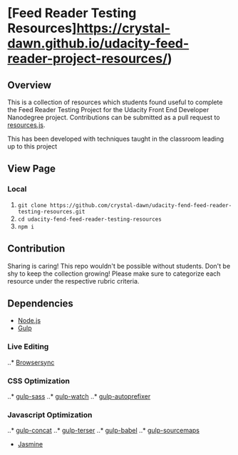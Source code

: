 # [Feed Reader Testing Resources]https://crystal-dawn.github.io/udacity-feed-reader-project-resources/)

## Overview
This is a collection of resources which students found useful to complete the Feed Reader Testing Project for the Udacity Front End Developer Nanodegree project. Contributions can be submitted as a pull request to [resources.js](https://github.com/crystal-dawn/udacity-fend-feed-reader-testing-resources.git/src/resources.js).

This has been developed with techniques taught in the classroom leading up to this project

## View Page
### Local
 1. `git clone https://github.com/crystal-dawn/udacity-fend-feed-reader-testing-resources.git`
 2. `cd udacity-fend-feed-reader-testing-resources`
 3. `npm i`

## Contribution
Sharing is caring! This repo wouldn't be possible without students. Don't be shy to keep the collection growing! Please make sure to categorize each resource under the respective rubric criteria.

## Dependencies
  * [Node.js](https://nodejs.org/en/)
  * [Gulp](https://www.npmjs.com/package/gulp)
  ### Live Editing
  ..* [Browsersync](https://www.npmjs.com/package/browser-sync)
  ### CSS Optimization
  ..* [gulp-sass](https://www.npmjs.com/package/gulp-sass)
  ..* [gulp-watch](https://www.npmjs.com/package/gulp-watch)
  ..* [gulp-autoprefixer](https://www.npmjs.com/package/gulp-autoprefixer)
  ### Javascript Optimization
  ..* [gulp-concat](https://www.npmjs.com/package/gulp-concat)
  ..* [gulp-terser](https://www.npmjs.com/package/gulp-terser)
  ..* [gulp-babel](https://www.npmjs.com/package/gulp-babel)
  ..* [gulp-sourcemaps](https://www.npmjs.com/package/gulp-sourcemaps)
  * [Jasmine](https://jasmine.github.io/index.html)
